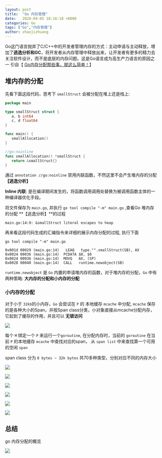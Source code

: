 ```yaml
---
layout: post
title:  "Go 内存管理"
date:   2020-04-05 18:16:18 +0800
categories: Go
tags: ["Go","内存管理"]
author: zhaojizhuang
---
```




 Go这门语言抛弃了C/C++中的开发者管理内存的方式：主动申请与主动释放，增加了**逃逸分析和GC**，将开发者从内存管理中释放出来，让开发者有更多的精力去关注软件设计，而不是底层的内存问题。这是Go语言成为高生产力语言的原因之一  引自【 [Go内存分配那些事，就这么简单！]】

## 堆内存的分配


先看下面这段代码，思考下 `smallStruct` 会被分配在堆上还是栈上:

```go
package main

type smallStruct struct {
   a, b int64
   c, d float64
}

func main() {
   smallAllocation()
}

//go:noinline
func smallAllocation() *smallStruct {
   return &smallStruct{}
}
```

通过 `annotation //go:noinline` 禁用内联函数，不然这里不会产生堆内存的分配 **【逃逸分析】**

**Inline 内联**: 是在编译期间发生的，将函数调用调用处替换为被调用函数主体的一种编译器优化手段。

将文件保存为 `main.go`, 并执行 `go tool compile "-m" main.go` ,查看Go 堆内存的分配 **【逃逸分析】**的过程

```shell
main.go:14:9: &smallStruct literal escapes to heap
```

再来看这段代码生成的汇编指令来详细的展示内存分配的过程, 执行下面

 ```shell
go tool compile "-m" main.go 

0x001d 00029 (main.go:14)   LEAQ   type."".smallStruct(SB), AX
0x0024 00036 (main.go:14)  PCDATA $0, $0
0x0024 00036 (main.go:14)  MOVQ   AX, (SP)
0x0028 00040 (main.go:14)  CALL   runtime.newobject(SB)
```

`runtime.newobject` 是 `Go` 内置的申请堆内存的函数，对于堆内存的分配，`Go` 中有两种策略: **大内存的分配和小内存的分配**

### 小内存的分配

对于小于 `32kb`的小内存，`Go` 会尝试在 `P` 的 本地缓存 `mcache` 中分配, `mcache` 保存的是各种大小的Span，并按Span class分类，小对象直接从mcache分配内存，它起到了缓存的作用，并且可以 **无锁访问**

![](/images/neicun2.png)

每个 `M` 绑定一个 `P` 来运行一个`goroutine`, 在分配内存时，当前的 `goroutine` 在当前 `P` 的本地缓存 `mcache` 中查找对应的span， 从 `span list` 中来查找第一个可用的空闲 `span`

span class 分为 `8 bytes ~ 32k bytes` 共70多种类型，分别对应不同的内存大小

![](/images/neicun3.png)

![](/images/nc4.png)

![](/images/nc5.png)

![](/images/nc6.png)

![](/images/nc7.png)

![](/images/nc8.png)

## 总结

go 内存分配的概览

![](/images/nc9.png)


[Go内存分配那些事，就这么简单！]:https://lessisbetter.site/2019/07/06/go-memory-allocation